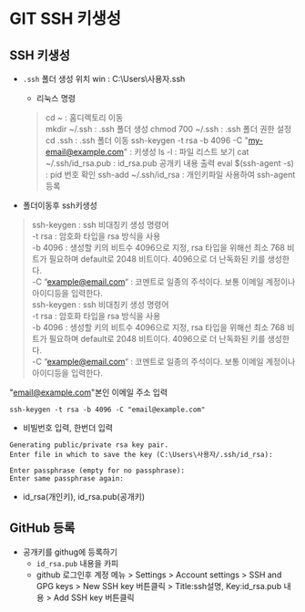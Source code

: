 # GIT SSH 키생성

## SSH 키생성 
- `.ssh` 폴더 생성 위치
win : C:\Users\사용자\.ssh

  + 리눅스 명령   
  > cd ~                    : 홈디렉토리 이동  
  > mkdir ~/.ssh            : .ssh 폴더 생성
  > chmod 700 ~/.ssh        : .ssh 폴더 권한 설정
  > cd .ssh                 : .ssh 폴더 이동
  > ssh-keygen -t rsa -b 4096 -C "my-email@example.com" : 키생성
  > ls -l                   : 파일 리스트 보기
  > cat ~/.ssh/id_rsa.pub   : id_rsa.pub 공개키 내용 출력
  > eval $(ssh-agent -s)    : pid 번호 확인
  > ssh-add ~/.ssh/id_rsa  : 개인키파일 사용하여 ssh-agent 등록 


- 폴더이동후 ssh키생성
>ssh-keygen : ssh 비대칭키 생성 명령어   
>-t rsa : 암호화 타입을 rsa 방식을 사용   
>-b 4096 : 생성할 키의 비트수 4096으로 지정, rsa 타입을 위해선 최소 768 비트가 필요하며 default로 2048 비트이다. 4096으로 더 난독화된 키를 생성한다.    
>-C “example@email.com“ : 코멘트로 일종의 주석이다. 보통 이메일 계정이나 아이디등을 입력한다.   
>ssh-keygen : ssh 비대칭키 생성 명령어   
>-t rsa : 암호화 타입을 rsa 방식을 사용  
>-b 4096 : 생성할 키의 비트수 4096으로 지정, rsa 타입을 위해선 최소 768 비트가 필요하며 default로 2048 비트이다. 4096으로 더 난독화된 키를 생성한다.   
>-C “example@email.com“ : 코멘트로 일종의 주석이다. 보통 이메일 계정이나 아이디등을 입력한다.

  "email@example.com"본인 이메일 주소 입력

  ```
  ssh-keygen -t rsa -b 4096 -C "email@example.com"

  ```

- 비빌번호 입력, 한번더 입력
```
Generating public/private rsa key pair.
Enter file in which to save the key (C:\Users\사용자/.ssh/id_rsa):

Enter passphrase (empty for no passphrase): 
Enter same passphrase again:
```
- id_rsa(개인키), id_rsa.pub(공개키) 

## GitHub 등록
- 공개키를 githug에 등록하기
  + `id_rsa.pub` 내용을 카피 
  + github 로그인후 계정 메뉴 > Settings > Account settings > SSH and GPG keys > New SSH key 버튼클릭 > Title:ssh설명, Key:id_rsa.pub 내용 > Add SSH key 버튼클릭
  
  
  